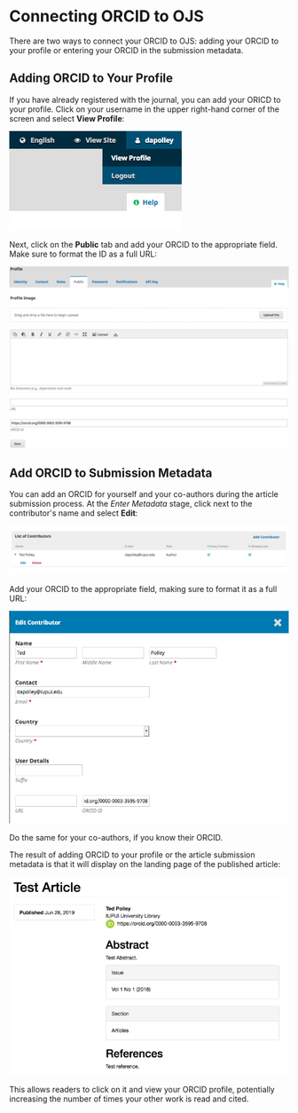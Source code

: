 # Connecting ORCID to OJS

There are two ways to connect your ORCID to OJS: adding your ORCID to your profile or entering your ORCID in the submission metadata.

## Adding ORCID to Your Profile

If you have already registered with the journal, you can add your ORICD to your profile. Click on your username in the upper right-hand corner of the screen and select **View Profile**:

![Select view profile](./images/7-3.png)

Next, click on the **Public** tab and add your ORCID to the appropriate field. Make sure to format the ID as a full URL:

![Click on public tab and add ORCID as URL](./images/7-4.png)

## Add ORCID to Submission Metadata

You can add an ORCID for yourself and your co-authors during the article submission process. At the *Enter Metadata* stage, click next to the contributor's name and select **Edit**:

![Select edit under contributor](./images/7-5.png)

Add your ORCID to the appropriate field, making sure to format it as a full URL:

![Add ORCID as URL](./images/7-6.png)

Do the same for your co-authors, if you know their ORCID.

The result of adding ORCID to your profile or the article submission metadata is that it will display on the landing page of the published article:

![ORCID displayed on article landing page](./images/7-7.png)

This allows readers to click on it and view your ORCID profile, potentially increasing the number of times your other work is read and cited.